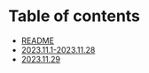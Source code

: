 # Table of contents

* [README](README.md)
* [2023.11.1-2023.11.28](<README (1).md>)
* [2023.11.29](2023.11.29.md)
